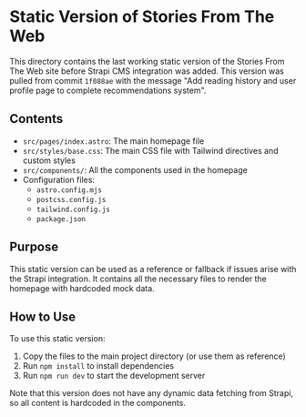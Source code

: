 # Static Version of Stories From The Web

This directory contains the last working static version of the Stories From The Web site before Strapi CMS integration was added. This version was pulled from commit `1f088ae` with the message "Add reading history and user profile page to complete recommendations system".

## Contents

- `src/pages/index.astro`: The main homepage file
- `src/styles/base.css`: The main CSS file with Tailwind directives and custom styles
- `src/components/`: All the components used in the homepage
- Configuration files:
  - `astro.config.mjs`
  - `postcss.config.js`
  - `tailwind.config.js`
  - `package.json`

## Purpose

This static version can be used as a reference or fallback if issues arise with the Strapi integration. It contains all the necessary files to render the homepage with hardcoded mock data.

## How to Use

To use this static version:

1. Copy the files to the main project directory (or use them as reference)
2. Run `npm install` to install dependencies
3. Run `npm run dev` to start the development server

Note that this version does not have any dynamic data fetching from Strapi, so all content is hardcoded in the components.